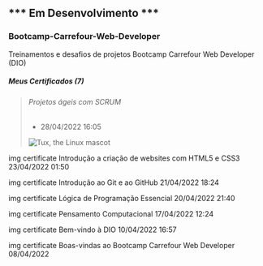 ## *** Em Desenvolvimento ***

### Bootcamp-Carrefour-Web-Developer
Treinamentos e desafios de projetos Bootcamp Carrefour Web Developer (DIO)

##### Meus Certificados (7)


>
> ###### Projetos ágeis com SCRUM
>
> - 28/04/2022 16:05
>
> ![Tux, the Linux mascot](/Projetos/bootcamps/Bootcamp-Carrefour-Web-Developer/img/scrum.png)
>




img certificate
Introdução a criação de websites com HTML5 e CSS3
23/04/2022 01:50

img certificate
Introdução ao Git e ao GitHub
21/04/2022 18:24

img certificate
Lógica de Programação Essencial
20/04/2022 21:40

img certificate
Pensamento Computacional
17/04/2022 12:24

img certificate
Bem-vindo à DIO
10/04/2022 16:57

img certificate
Boas-vindas ao Bootcamp Carrefour Web Developer
08/04/2022 

